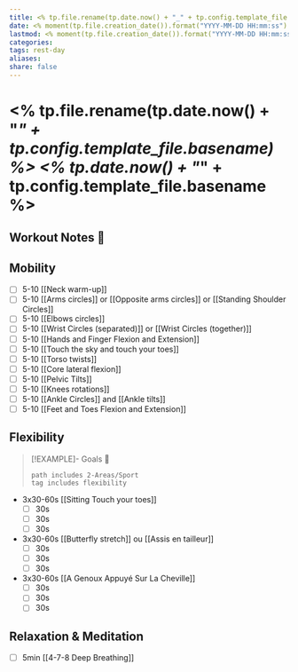 ```yaml
---
title: <% tp.file.rename(tp.date.now() + "_" + tp.config.template_file.basename) %> <% tp.date.now() + "_" + tp.config.template_file.basename %>
date: <% moment(tp.file.creation_date()).format("YYYY-MM-DD HH:mm:ss") %>
lastmod: <% moment(tp.file.creation_date()).format("YYYY-MM-DD HH:mm:ss") %>
categories: 
tags: rest-day
aliases: 
share: false 
---
```


# <% tp.file.rename(tp.date.now() + "_" + tp.config.template_file.basename) %> <% tp.date.now() + "_" + tp.config.template_file.basename %>

## Workout Notes 📝



## Mobility

- [ ] 5-10 [[Neck warm-up]]
- [ ] 5-10 [[Arms circles]] or [[Opposite arms circles]] or [[Standing Shoulder Circles]]
- [ ] 5-10 [[Elbows circles]]
- [ ] 5-10 [[Wrist Circles (separated)]] or [[Wrist Circles (together)]]
- [ ] 5-10 [[Hands and Finger Flexion and Extension]]
- [ ] 5-10 [[Touch the sky and touch your toes]]
- [ ] 5-10 [[Torso twists]]
- [ ] 5-10 [[Core lateral flexion]]
- [ ] 5-10 [[Pelvic Tilts]]
- [ ] 5-10 [[Knees rotations]]
- [ ] 5-10 [[Ankle Circles]] and [[Ankle tilts]]
- [ ] 5-10 [[Feet and Toes Flexion and Extension]]

## Flexibility

> [!EXAMPLE]- Goals 🎯
> ```tasks
> path includes 2-Areas/Sport
> tag includes flexibility
> ```

- 3x30-60s [[Sitting Touch your toes]]
	- [ ] 30s
	- [ ] 30s
	- [ ] 30s
- 3x30-60s [[Butterfly stretch]] ou [[Assis en tailleur]]
	- [ ] 30s
	- [ ] 30s
	- [ ] 30s
- 3x30-60s [[A Genoux Appuyé Sur La Cheville]]
	- [ ] 30s
	- [ ] 30s
	- [ ] 30s

## Relaxation & Meditation

- [ ] 5min [[4-7-8 Deep Breathing]]